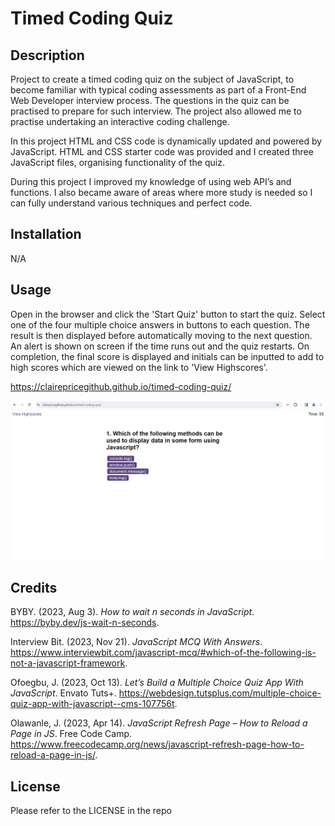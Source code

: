 # Timed Coding Quiz

## Description
Project to create a timed coding quiz on the subject of JavaScript, to become familiar with typical coding assessments as part of a Front-End Web Developer interview process. The questions in the quiz can be practised to prepare for such interview. The project also allowed me to practise undertaking an interactive coding challenge.

In this project HTML and CSS code is dynamically updated and powered by JavaScript. HTML and CSS starter code was provided and I created three JavaScript files, organising functionality of the quiz. 

During this project I improved my knowledge of using web API’s and functions. I also became aware of areas where more study is needed so I can fully understand various techniques and perfect code.

## Installation

N/A

## Usage

Open in the browser and click the 'Start Quiz' button to start the quiz. Select one of the four multiple choice answers in buttons to each question. The result is then displayed before automatically moving to the next question. An alert is shown on screen if the time runs out and the quiz restarts. On completion, the final score is displayed and initials can be inputted to add to high scores which are viewed on the link to 'View Highscores'.

https://clairepricegithub.github.io/timed-coding-quiz/

![screenshot](images/screenshot.png)

## Credits

BYBY. (2023, Aug 3). *How to wait n seconds in JavaScript*. https://byby.dev/js-wait-n-seconds.

Interview Bit. (2023, Nov 21). *JavaScript MCQ With Answers*. https://www.interviewbit.com/javascript-mcq/#which-of-the-following-is-not-a-javascript-framework.

Ofoegbu, J. (2023, Oct 13). *Let’s Build a Multiple Choice Quiz App With JavaScript*. Envato Tuts+. https://webdesign.tutsplus.com/multiple-choice-quiz-app-with-javascript--cms-107756t. 

Olawanle, J. (2023, Apr 14). *JavaScript Refresh Page – How to Reload a Page in JS*. Free Code Camp. https://www.freecodecamp.org/news/javascript-refresh-page-how-to-reload-a-page-in-js/.

## License

Please refer to the LICENSE in the repo
